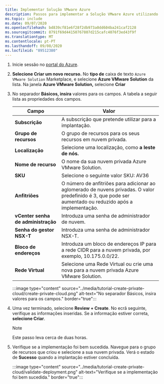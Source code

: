 ```yaml
---
title: Implementar Solução VMware Azure
description: Passos para implementar a Solução VMware Azure utilizando o portal Azure.
ms.topic: include
ms.date: 09/07/2020
ms.openlocfilehash: bd839cf81e6f28f2db973a0dd604ba241caf2128
ms.sourcegitcommit: 8791f69d44150767807d215cafc4076f3ed43f9f
ms.translationtype: MT
ms.contentlocale: pt-PT
ms.lasthandoff: 09/08/2020
ms.locfileid: "89512380"
---
```

1. Inicie sessão no [portal do Azure](https://portal.azure.com).

1. **Selecione Criar um novo recurso.** No **tipo de** caixa de texto `Azure VMware Solution` Marketplace, e selecione **Azure VMware Solution** da lista. Na janela **Azure VMware Solution,** selecione **Criar**

1. No separador **Básicos, insira** valores para os campos. A tabela a seguir lista as propriedades dos campos.

   | Campo   | Valor  |
   | ---| --- |
   | **Subscrição** | A subscrição que pretende utilizar para a implantação.|
   | **Grupo de recursos** | O grupo de recursos para os seus recursos em nuvem privada. |
   | **Localização** | Selecione uma localização, como **a leste de nós.**|
   | **Nome de recurso** | O nome da sua nuvem privada Azure VMware Solution. |
   | **SKU** | Selecione o seguinte valor SKU: AV36 |
   | **Anfitriões** | O número de anfitriões para adicionar ao aglomerado de nuvens privadas. O valor predefinido é 3, que pode ser aumentado ou reduzido após a implementação.  |
   | **vCenter senha de administração** | Introduza uma senha de administrador de nuvem. |
   | **Senha do gestor NSX-T** | Introduza uma senha de administrador NSX-T. |
   | **Bloco de endereços** | Introduza um bloco de endereços IP para a rede CIDR para a nuvem privada, por exemplo, 10.175.0.0/22. |
   | **Rede Virtual** | Selecione uma Rede Virtual ou crie uma nova para a nuvem privada Azure VMware Solution.  |

   :::image type="content" source="../media/tutorial-create-private-cloud/create-private-cloud.png" alt-text="No separador Básicos, insira valores para os campos." border="true":::

1. Uma vez terminado, selecione **Review + Create**. No ecrã seguinte, verifique as informações inseridas. Se a informação estiver correta, **selecione Criar**.

   > [!NOTE]
   > Este passo leva cerca de duas horas. 

1. Verifique se a implementação foi bem sucedida. Navegue para o grupo de recursos que criou e selecione a sua nuvem privada.  Verá o estado de **Sucesso** quando a implantação estiver concluída. 

   :::image type="content" source="../media/tutorial-create-private-cloud/validate-deployment.png" alt-text="Verifique se a implementação foi bem sucedida." border="true":::